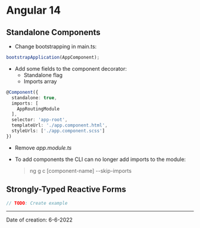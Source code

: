 # Angular 14

## Standalone Components

- Change bootstrapping in main.ts:

```typescript
bootstrapApplication(AppComponent);
```

- Add some fields to the component decorator:
  - Standalone flag
  - Imports array

```typescript
@Component({
  standalone: true,
  imports: [
    AppRoutingModule
  ],
  selector: 'app-root',
  templateUrl: './app.component.html',
  styleUrls: ['./app.component.scss']
})
```

- Remove *app.module.ts*
- To add components the CLI can no longer add imports to the module:

    > ng g c [component-name] --skip-imports

## Strongly-Typed Reactive Forms

```typescript
// TODO: Create example
```

---

Date of creation: 6-6-2022
